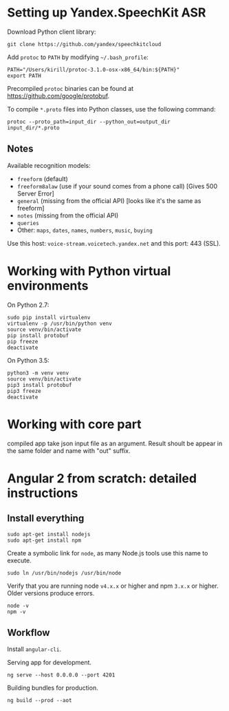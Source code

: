 # Setting up Yandex.SpeechKit ASR

Download Python client library:

    git clone https://github.com/yandex/speechkitcloud

Add `protoc` to `PATH` by modifying `~/.bash_profile`:

    PATH="/Users/kirill/protoc-3.1.0-osx-x86_64/bin:${PATH}"
    export PATH

Precompiled `protoc` binaries can be found at <https://github.com/google/protobuf>.

To compile `*.proto` files into Python classes, use the following command:

```shell
protoc --proto_path=input_dir --python_out=output_dir input_dir/*.proto
```

## Notes

Available recognition models:
* `freeform` (default)
* `freeform8alaw` (use if your sound comes from a phone call) [Gives 500 Server Error]
* `general` (missing from the official API) [looks like it's the same as freeform]
* `notes` (missing from the official API)
* `queries`
* Other: `maps`, `dates`, `names`, `numbers`, `music`, `buying`

Use this host: `voice-stream.voicetech.yandex.net` and this port: 443 (SSL).





# Working with Python virtual environments

On Python 2.7:

```shell
sudo pip install virtualenv
virtualenv -p /usr/bin/python venv
source venv/bin/activate
pip install protobuf
pip freeze
deactivate
```

On Python 3.5:

```shell
python3 -m venv venv
source venv/bin/activate
pip3 install protobuf
pip3 freeze
deactivate
```

# Working with core part

compiled app take json input file as an argument. Result shoult be appear in the same folder and name with "out" suffix.



# Angular 2 from scratch: detailed instructions

## Install everything

    sudo apt-get install nodejs
    sudo apt-get install npm

Create a symbolic link for `node`, as many Node.js tools use this name to execute.

    sudo ln /usr/bin/nodejs /usr/bin/node

Verify that you are running node `v4.x.x` or higher and npm `3.x.x` or higher. Older versions produce errors.

    node -v
    npm -v

## Workflow

Install `angular-cli`.

Serving app for development.

    ng serve --host 0.0.0.0 --port 4201

Building bundles for production.

    ng build --prod --aot

